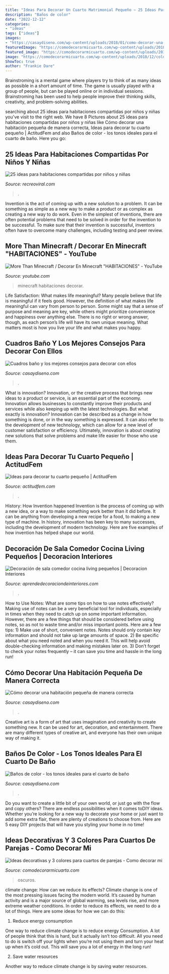 ```yaml
---
title: "Ideas Para Decorar Un Cuarto Matrimonial Pequeño ~ 25 Ideas Para Habitaciones Compartidas Por Niños Y Niñas"
description: "Baños de color"
date: "2022-12-12"
categories:
- "ideas"
tags: ["ideas"]
images:
- "https://casaydiseno.com/wp-content/uploads/2018/01/como-decorar-una-habitacion-pequena.jpg"
featuredImage: "https://comodecorarmicuarto.com/wp-content/uploads/2018/12/colores-para-cuartos-de-parejas-elegantes.jpg"
featured_image: "https://comodecorarmicuarto.com/wp-content/uploads/2018/12/colores-para-cuartos-de-parejas-elegantes.jpg"
image: "https://comodecorarmicuarto.com/wp-content/uploads/2018/12/colores-para-cuartos-de-parejas-elegantes.jpg"
ShowToc: true
author: "Frankie Dare"
---
```



Brainstroming is a mental game where players try to think of as many ideas as possible in a short amount of time. The game is usually played with a group of people, but can be played online or in individual sessions. Brainstroming has been used to help people improve their thinking skills, creativity, and problem-solving abilities.

	

		
searching about 25 ideas para habitaciones compartidas por niños y niñas you've visit to the right web. We have 8 Pictures about 25 ideas para habitaciones compartidas por niños y niñas like Cómo decorar una habitación pequeña de manera correcta, Ideas para decorar tu cuarto pequeño | ActitudFem and also Baños de color - los tonos ideales para el cuarto de baño. Here you go:
		
    
## 25 Ideas Para Habitaciones Compartidas Por Niños Y Niñas

<img loading=lazy src="https://www.recreoviral.com/wp-content/uploads/2015/10/Creativas-habitaciones-compartidas-por-niños-y-niñas-1.png" onerror="this.onerror=null;this.src='https://tse1.mm.bing.net/th?id=OIP.A_bprHfLmS_Jyj9cMfeQywHaEv&amp;pid=15.1';" alt="25 ideas para habitaciones compartidas por niños y niñas">

_Source: recreoviral.com_

>. 

	

Invention is the act of coming up with a new solution to a problem. It can be something as simple as a new way to make a product or as complex as creating a new way to do work. Even in the simplest of inventions, there are often potential problems that need to be solved in order for the invention to be successful. To make sure that their invention is successful, inventors often have to overcome many challenges, including testing and peer review.

    
## More Than Minecraft / Decorar En Minecraft &quot;HABITACIONES&quot; - YouTube

<img loading=lazy src="http://i.ytimg.com/vi/XYeGQNvoWG4/maxresdefault.jpg" onerror="this.onerror=null;this.src='https://tse3.mm.bing.net/th?id=OIP.9HMBfo0_ugSkvh6xbzLxrgHaEK&amp;pid=15.1';" alt="More Than Minecraft / Decorar En Minecraft &quot;HABITACIONES&quot; - YouTube">

_Source: youtube.com_

>minecraft habitaciones decorar. 

	

Life Satisfaction: What makes life meaningful?
Many people believe that life is meaningful if it feels good. However, the definition of what makes life meaningful can vary from person to person. Some might say that a sense of purpose and meaning are key, while others might prioritize convenience and happiness over anything else. There is no right or wrong answer, though, as each person’s life will have its own unique meaning. What matters most is how you live your life and what makes you happy.

    
## Cuadros Baño Y Los Mejores Consejos Para Decorar Con Ellos

<img loading=lazy src="https://casaydiseno.com/wp-content/uploads/2017/01/lujoso-especial-candelabros-estilos.jpeg" onerror="this.onerror=null;this.src='https://tse3.mm.bing.net/th?id=OIP.p-IjboJ3Di6IwBCa5EBvYAHaJ3&amp;pid=15.1';" alt="Cuadros baño y los mejores consejos para decorar con ellos">

_Source: casaydiseno.com_

>. 

	

What is innovation?
Innovation, or the creative process that brings new ideas to a product or service, is an essential part of the economy. Innovation allows businesses to constantly improve their products and services while also keeping up with the latest technologies. But what exactly is innovation?
Innovation can be described as a change in how something is done, or in the way something is expressed. It can also refer to the development of new technology, which can allow for a new level of customer satisfaction or efficiency. Ultimately, innovation is about creating new solutions that solve problems and make life easier for those who use them.

    
## Ideas Para Decorar Tu Cuarto Pequeño | ActitudFem

<img loading=lazy src="https://cdn2.actitudfem.com/media/files/styles/large_auto/public/ideas-para-decorar-tu-cuarto-pequeno.jpg" onerror="this.onerror=null;this.src='https://tse2.mm.bing.net/th?id=OIP.HdSW-9Omxihj70jU_i147QHaFj&amp;pid=15.1';" alt="Ideas para decorar tu cuarto pequeño | ActitudFem">

_Source: actitudfem.com_

>. 

	

History: How Invention happened
Invention is the process of coming up with a new idea, or a way to make something work better than it did before. It can be anything from developing a new recipe for a food, to making a new type of machine. In history, innovation has been key to many successes, including the development of modern technology. Here are five examples of how invention has helped shape our world.

    
## Decoración De Sala Comedor Cocina Living Pequeños | Decoracion Interiores

<img loading=lazy src="https://aprendedecoraciondeinteriores.com/wp-content/uploads/2019/06/Decoración-de-sala-comedor-cocina-living-pequenos.jpg" onerror="this.onerror=null;this.src='https://tse3.mm.bing.net/th?id=OIP.6obK6cj8rz2sCyLal0mN4wHaFI&amp;pid=15.1';" alt="Decoración de sala comedor cocina living pequeños | Decoracion Interiores">

_Source: aprendedecoraciondeinteriores.com_

>. 

	

How to Use Notes: What are some tips on how to use notes effectively?
Making use of notes can be a very beneficial tool for individuals, especially in times when they need to catch up on some important information. However, there are a few things that should be considered before using notes, so as not to waste time and/or miss important points. Here are a few tips: 1) Make use of short, convenient notes. Notes should only contain key information and should not take up large amounts of space. 2) Be specific about what you need noted and when you need it. This will help avoid double-checking information and making mistakes later on. 3) Don’t forget to check your notes frequently – it can save you time and hassle in the long run!

    
## Cómo Decorar Una Habitación Pequeña De Manera Correcta

<img loading=lazy src="https://casaydiseno.com/wp-content/uploads/2018/01/como-decorar-una-habitacion-pequena.jpg" onerror="this.onerror=null;this.src='https://tse3.mm.bing.net/th?id=OIP.M4PSmAmR-i_xg7N4W8pAGwHaLH&amp;pid=15.1';" alt="Cómo decorar una habitación pequeña de manera correcta">

_Source: casaydiseno.com_

>. 

	

Creative art is a form of art that uses imagination and creativity to create something new. It can be used for art, decoration, and entertainment. There are many different types of creative art, and everyone has their own unique way of making it.

    
## Baños De Color - Los Tonos Ideales Para El Cuarto De Baño

<img loading=lazy src="https://casaydiseno.com/wp-content/uploads/2015/11/original-diseño-ñ´baño-´color.jpeg" onerror="this.onerror=null;this.src='https://tse1.mm.bing.net/th?id=OIP.kKWGyqzorAh3ge8C4jdnxgHaJ3&amp;pid=15.1';" alt="Baños de color - los tonos ideales para el cuarto de baño">

_Source: casaydiseno.com_

>. 

	

Do you want to create a little bit of your own world, or just go with the flow and copy others? There are endless possibilities when it comes toDIY ideas. Whether you’re looking for a new way to decorate your home or just want to add some extra flair, there are plenty of creations to choose from. Here are 5 easy DIY projects that will have you styling your home in no time!

    
## Ideas Decorativas Y 3 Colores Para Cuartos De Parejas - Como Decorar Mi

<img loading=lazy src="https://comodecorarmicuarto.com/wp-content/uploads/2018/12/colores-para-cuartos-de-parejas-elegantes.jpg" onerror="this.onerror=null;this.src='https://tse3.mm.bing.net/th?id=OIP.WMB0gPEZ_R9lmNnkwxasegAAAA&amp;pid=15.1';" alt="Ideas decorativas y 3 colores para cuartos de parejas - Como decorar mi">

_Source: comodecorarmicuarto.com_

>oscuros. 

	

climate change: How can we reduce its effects?
Climate change is one of the most pressing issues facing the modern world. It’s caused by human activity and is a major source of global warming, sea levels rise, and more extreme weather conditions. In order to reduce its effects, we need to do a lot of things. Here are some ideas for how we can do this:
1) Reduce energy consumption

One way to reduce climate change is to reduce energy Consumption. A lot of people think that this is hard, but it actually isn’t too difficult. All you need to do is switch off your lights when you’re not using them and turn your heat up when it’s cold out. This will save you a lot of energy in the long run! 

2) Save water resources

Another way to reduce climate change is by saving water resources.

